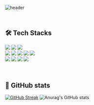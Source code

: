 ![header](https://capsule-render.vercel.app/api?type=Speech&color=1A73E8&height=180&section=header&text=Jihye's%20GitHub&fontSize=45&fontColor=ffffff&fontAlign=70&fontAlignY=50&desc=Hi,%20there!&descSize=30&descColor=ffffff&descAlign=80&descAlignY=25)

<br>

## 🛠️ Tech Stacks
<div>
  <!-- 안드로이드 -->
  <img src="https://img.shields.io/badge/Android-3DDC84?style=for-the-badge&logo=Android&logoColor=white">
  <img src="https://img.shields.io/badge/Java-007396?style=for-the-badge&logo=Java&logoColor=white">
  <img src="https://img.shields.io/badge/kotlin-7F52FF?style=for-the-badge&logo=kotlin&logoColor=white">
  <br>
  <!-- 프론트엔드 -->
  <img src="https://img.shields.io/badge/Javascript-F7DF1E?style=for-the-badge&logo=Javascript&logoColor=white">
  <img src="https://img.shields.io/badge/React-61DAFB?style=for-the-badge&logo=React&logoColor=white">
  <img src="https://img.shields.io/badge/Tailwind CSS-06B6D4?style=for-the-badge&logo=Tailwind CSS&logoColor=white">
  <img src="https://img.shields.io/badge/StyledComponents-DB7093?style=for-the-badge&logo=StyledComponents&logoColor=white">
  <img src="https://img.shields.io/badge/Bootstrap-7952B3?style=for-the-badge&logo=Bootstrap&logoColor=white">
  <br>
  <!-- 그 외 -->
  <img src="https://img.shields.io/badge/python-3776AB?style=for-the-badge&logo=python&logoColor=white">
  <img src="https://img.shields.io/badge/C++-00599C?style=for-the-badge&logo=C%2B%2B&logoColor=white">
  <img src="https://img.shields.io/badge/MySQL-4479A1?style=for-the-badge&logo=MySQL&logoColor=white">
  <img src="https://img.shields.io/badge/Firebase-FFCA28?style=for-the-badge&logo=Firebase&logoColor=white">
</div>

<br>
<br>

## 🏅 GitHub stats
[![GitHub Streak](https://streak-stats.demolab.com?user=modzivv&theme=meta-light&hide_border=true)](https://git.io/streak-stats)
![Anurag's GitHub stats](https://github-readme-stats.vercel.app/api?username=modzivv&show_icons=true&bg_color=00000000)

<br>
